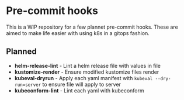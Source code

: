 # Pre-commit hooks

This is a WIP repository for a few plannet pre-commit hooks.  These are aimed to make life easier with using k8s in a gitops fashion.

## Planned

* **helm-release-lint** - Lint a helm release file with values in file
* **kustomize-render** - Ensure modified kustomize files render
* **kubeval-dryrun** - Apply each yaml manifest with `kubeval --dry-run=server` to ensure file will apply to server
* **kubeconform-lint** - Lint each yaml with kubeconform
